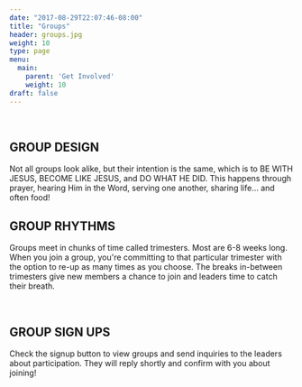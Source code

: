 ```yaml
---
date: "2017-08-29T22:07:46-08:00"
title: "Groups"
header: groups.jpg
weight: 10
type: page
menu:
  main:
    parent: 'Get Involved'
    weight: 10
draft: false
---
```




<br />

## GROUP DESIGN

Not all groups look alike, but their intention is the same, which is to BE WITH JESUS, BECOME LIKE JESUS, and DO WHAT HE DID. This happens through prayer, hearing Him in the Word, serving one another, sharing life... and often food!
<br />

## GROUP RHYTHMS

Groups meet in chunks of time called trimesters. Most are 6-8 weeks long. When you join a group, you're committing to that particular trimester
with the option to re-up as many times as you choose. The breaks in-between trimesters give new members a chance to join
and leaders time to catch their breath.

<br />

## GROUP SIGN UPS

Check the signup button to view groups and send inquiries to the leaders about participation. They will reply shortly and confirm with you about joining!

